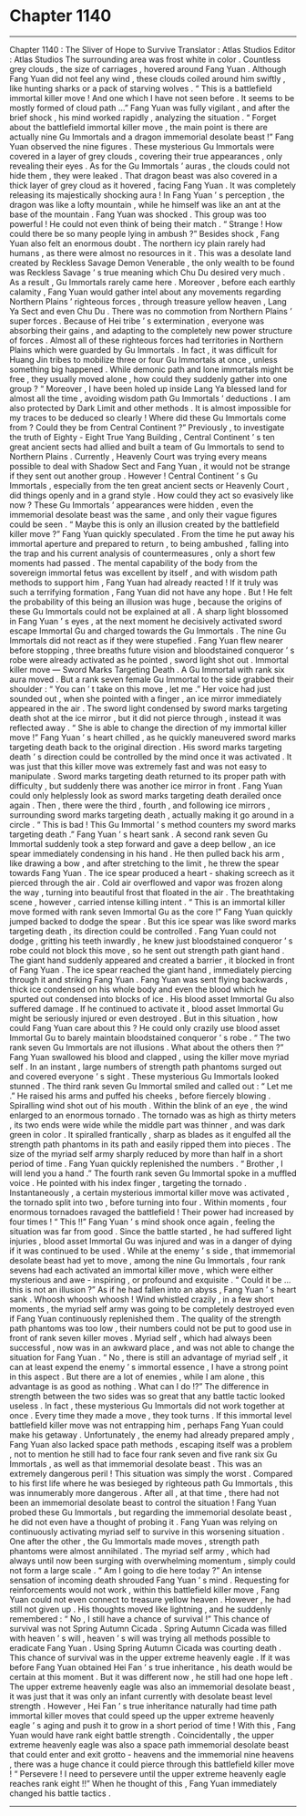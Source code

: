 
# Chapter 1140


---

Chapter 1140 : The Sliver of Hope to Survive
Translator :
Atlas Studios
Editor :
Atlas Studios
The surrounding area was frost white in color .
Countless grey clouds , the size of carriages , hovered around Fang Yuan .
Although Fang Yuan did not feel any wind , these clouds coiled around him swiftly , like hunting sharks or a pack of starving wolves .
“ This is a battlefield immortal killer move ! And one which I have not seen before . It seems to be mostly formed of cloud path …”
Fang Yuan was fully vigilant , and after the brief shock , his mind worked rapidly , analyzing the situation .
“ Forget about the battlefield immortal killer move , the main point is there are actually nine Gu Immortals and a dragon immemorial desolate beast !” Fang Yuan observed the nine figures .
These mysterious Gu Immortals were covered in a layer of grey clouds , covering their true appearances , only revealing their eyes .
As for the Gu Immortals ’ auras , the clouds could not hide them , they were leaked .
That dragon beast was also covered in a thick layer of grey cloud as it hovered , facing Fang Yuan . It was completely releasing its majestically shocking aura ! In Fang Yuan ’ s perception , the dragon was like a lofty mountain , while he himself was like an ant at the base of the mountain .
Fang Yuan was shocked .
This group was too powerful ! He could not even think of being their match .
“ Strange ! How could there be so many people lying in ambush ?” Besides shock , Fang Yuan also felt an enormous doubt .
The northern icy plain rarely had humans , as there were almost no resources in it .
This was a desolate land created by Reckless Savage Demon Venerable , the only wealth to be found was Reckless Savage ’ s true meaning which Chu Du desired very much .
As a result , Gu Immortals rarely came here .
Moreover , before each earthly calamity , Fang Yuan would gather intel about any movements regarding Northern Plains ’ righteous forces , through treasure yellow heaven , Lang Ya Sect and even Chu Du .
There was no commotion from Northern Plains ’ super forces .
Because of Hei tribe ’ s extermination , everyone was absorbing their gains , and adapting to the completely new power structure of forces .
Almost all of these righteous forces had territories in Northern Plains which were guarded by Gu Immortals . In fact , it was difficult for Huang Jin tribes to mobilize three or four Gu Immortals at once , unless something big happened .
While demonic path and lone immortals might be free , they usually moved alone , how could they suddenly gather into one group ?
“ Moreover , I have been holed up inside Lang Ya blessed land for almost all the time , avoiding wisdom path Gu Immortals ’ deductions . I am also protected by Dark Limit and other methods . It is almost impossible for my traces to be deduced so clearly ! Where did these Gu Immortals come from ? Could they be from Central Continent ?”
Previously , to investigate the truth of Eighty - Eight True Yang Building , Central Continent ’ s ten great ancient sects had allied and built a team of Gu Immortals to send to Northern Plains .
Currently , Heavenly Court was trying every means possible to deal with Shadow Sect and Fang Yuan , it would not be strange if they sent out another group .
However !
Central Continent ’ s Gu Immortals , especially from the ten great ancient sects or Heavenly Court , did things openly and in a grand style . How could they act so evasively like now ?
These Gu Immortals ’ appearances were hidden , even the immemorial desolate beast was the same , and only their vague figures could be seen .
“ Maybe this is only an illusion created by the battlefield killer move ?” Fang Yuan quickly speculated .
From the time he put away his immortal aperture and prepared to return , to being ambushed , falling into the trap and his current analysis of countermeasures , only a short few moments had passed .
The mental capability of the body from the sovereign immortal fetus was excellent by itself , and with wisdom path methods to support him , Fang Yuan had already reacted !
If it truly was such a terrifying formation , Fang Yuan did not have any hope .
But !
He felt the probability of this being an illusion was huge , because the origins of these Gu Immortals could not be explained at all .
A sharp light blossomed in Fang Yuan ’ s eyes , at the next moment he decisively activated sword escape Immortal Gu and charged towards the Gu Immortals .
The nine Gu Immortals did not react as if they were stupefied .
Fang Yuan flew nearer before stopping , three breaths future vision and bloodstained conqueror ’ s robe were already activated as he pointed , sword light shot out .
Immortal killer move — Sword Marks Targeting Death .
A Gu Immortal with rank six aura moved .
But a rank seven female Gu Immortal to the side grabbed their shoulder : “ You can ’ t take on this move , let me .”
Her voice had just sounded out , when she pointed with a finger , an ice mirror immediately appeared in the air .
The sword light condensed by sword marks targeting death shot at the ice mirror , but it did not pierce through , instead it was reflected away .
“ She is able to change the direction of my immortal killer move !” Fang Yuan ’ s heart chilled , as he quickly maneuvered sword marks targeting death back to the original direction .
His sword marks targeting death ’ s direction could be controlled by the mind once it was activated .
It was just that this killer move was extremely fast and was not easy to manipulate .
Sword marks targeting death returned to its proper path with difficulty , but suddenly there was another ice mirror in front .
Fang Yuan could only helplessly look as sword marks targeting death derailed once again .
Then , there were the third , fourth , and following ice mirrors , surrounding sword marks targeting death , actually making it go around in a circle .
“ This is bad ! This Gu Immortal ’ s method counters my sword marks targeting death .” Fang Yuan ’ s heart sank .
A second rank seven Gu Immortal suddenly took a step forward and gave a deep bellow , an ice spear immediately condensing in his hand .
He then pulled back his arm , like drawing a bow , and after stretching to the limit , he threw the spear towards Fang Yuan .
The ice spear produced a heart - shaking screech as it pierced through the air . Cold air overflowed and vapor was frozen along the way , turning into beautiful frost that floated in the air .
The breathtaking scene , however , carried intense killing intent .
“ This is an immortal killer move formed with rank seven Immortal Gu as the core !” Fang Yuan quickly jumped backed to dodge the spear .
But this ice spear was like sword marks targeting death , its direction could be controlled .
Fang Yuan could not dodge , gritting his teeth inwardly , he knew just bloodstained conqueror ’ s robe could not block this move , so he sent out strength path giant hand .
The giant hand suddenly appeared and created a barrier , it blocked in front of Fang Yuan .
The ice spear reached the giant hand , immediately piercing through it and striking Fang Yuan .
Fang Yuan was sent flying backwards , thick ice condensed on his whole body and even the blood which he spurted out condensed into blocks of ice . His blood asset Immortal Gu also suffered damage .
If he continued to activate it , blood asset Immortal Gu might be seriously injured or even destroyed .
But in this situation , how could Fang Yuan care about this ?
He could only crazily use blood asset Immortal Gu to barely maintain bloodstained conqueror ’ s robe .
“ The two rank seven Gu Immortals are not illusions . What about the others then ?” Fang Yuan swallowed his blood and clapped , using the killer move myriad self .
In an instant , large numbers of strength path phantoms surged out and covered everyone ’ s sight .
These mysterious Gu Immortals looked stunned .
The third rank seven Gu Immortal smiled and called out : “ Let me .”
He raised his arms and puffed his cheeks , before fiercely blowing .
Spiralling wind shot out of his mouth .
Within the blink of an eye , the wind enlarged to an enormous tornado .
The tornado was as high as thirty meters , its two ends were wide while the middle part was thinner , and was dark green in color . It spiralled frantically , sharp as blades as it engulfed all the strength path phantoms in its path and easily ripped them into pieces .
The size of the myriad self army sharply reduced by more than half in a short period of time .
Fang Yuan quickly replenished the numbers .
“ Brother , I will lend you a hand .” The fourth rank seven Gu Immortal spoke in a muffled voice .
He pointed with his index finger , targeting the tornado .
Instantaneously , a certain mysterious immortal killer move was activated , the tornado split into two , before turning into four . Within moments , four enormous tornadoes ravaged the battlefield ! Their power had increased by four times !
“ This !!” Fang Yuan ’ s mind shook once again , feeling the situation was far from good .
Since the battle started , he had suffered light injuries , blood asset Immortal Gu was injured and was in a danger of dying if it was continued to be used .
While at the enemy ’ s side , that immemorial desolate beast had yet to move , among the nine Gu Immortals , four rank sevens had each activated an immortal killer move , which were either mysterious and awe - inspiring , or profound and exquisite .
“ Could it be … this is not an illusion ?” As if he had fallen into an abyss , Fang Yuan ’ s heart sank .
Whoosh whoosh whoosh !
Wind whistled crazily , in a few short moments , the myriad self army was going to be completely destroyed even if Fang Yuan continuously replenished them .
The quality of the strength path phantoms was too low , their numbers could not be put to good use in front of rank seven killer moves .
Myriad self , which had always been successful , now was in an awkward place , and was not able to change the situation for Fang Yuan .
“ No , there is still an advantage of myriad self , it can at least expend the enemy ’ s immortal essence , I have a strong point in this aspect . But there are a lot of enemies , while I am alone , this advantage is as good as nothing . What can I do !?”
The difference in strength between the two sides was so great that any battle tactic looked useless .
In fact , these mysterious Gu Immortals did not work together at once . Every time they made a move , they took turns . If this immortal level battlefield killer move was not entrapping him , perhaps Fang Yuan could make his getaway .
Unfortunately , the enemy had already prepared amply , Fang Yuan also lacked space path methods , escaping itself was a problem , not to mention he still had to face four rank seven and five rank six Gu Immortals , as well as that immemorial desolate beast . This was an extremely dangerous peril !
This situation was simply the worst .
Compared to his first life where he was besieged by righteous path Gu Immortals , this was innumerably more dangerous .
After all , at that time , there had not been an immemorial desolate beast to control the situation !
Fang Yuan probed these Gu Immortals , but regarding the immemorial desolate beast , he did not even have a thought of probing it .
Fang Yuan was relying on continuously activating myriad self to survive in this worsening situation .
One after the other , the Gu Immortals made moves , strength path phantoms were almost annihilated . The myriad self army , which had always until now been surging with overwhelming momentum , simply could not form a large scale .
“ Am I going to die here today ?” An intense sensation of incoming death shrouded Fang Yuan ’ s mind .
Requesting for reinforcements would not work , within this battlefield killer move , Fang Yuan could not even connect to treasure yellow heaven .
However , he had still not given up .
His thoughts moved like lightning , and he suddenly remembered : “ No , I still have a chance of survival !”
This chance of survival was not Spring Autumn Cicada .
Spring Autumn Cicada was filled with heaven ’ s will , heaven ’ s will was trying all methods possible to eradicate Fang Yuan . Using Spring Autumn Cicada was courting death .
This chance of survival was in the upper extreme heavenly eagle .
If it was before Fang Yuan obtained Hei Fan ’ s true inheritance , his death would be certain at this moment . But it was different now , he still had one hope left .
The upper extreme heavenly eagle was also an immemorial desolate beast , it was just that it was only an infant currently with desolate beast level strength .
However , Hei Fan ’ s true inheritance naturally had time path immortal killer moves that could speed up the upper extreme heavenly eagle ’ s aging and push it to grow in a short period of time !
With this , Fang Yuan would have rank eight battle strength .
Coincidentally , the upper extreme heavenly eagle was also a space path immemorial desolate beast that could enter and exit grotto - heavens and the immemorial nine heavens , there was a huge chance it could pierce through this battlefield killer move !
“ Persevere ! I need to persevere until the upper extreme heavenly eagle reaches rank eight !!” When he thought of this , Fang Yuan immediately changed his battle tactics .

---

